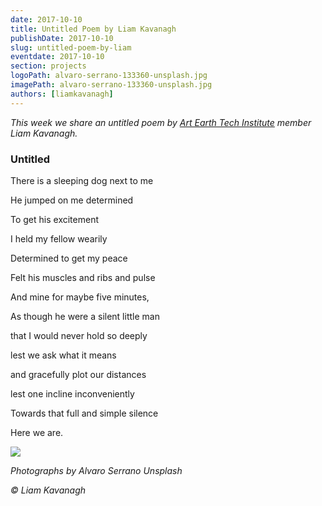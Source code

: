 ```yaml
---
date: 2017-10-10
title: Untitled Poem by Liam Kavanagh
publishDate: 2017-10-10
slug: untitled-poem-by-liam
eventdate: 2017-10-10
section: projects
logoPath: alvaro-serrano-133360-unsplash.jpg
imagePath: alvaro-serrano-133360-unsplash.jpg
authors: [liamkavanagh]
---
```


*This week we share an untitled poem by [Art Earth Tech Institute](http://artearthtech.com/institute/) member Liam Kavanagh.*




### Untitled


There is a sleeping dog next to me

He jumped on me determined

To get his excitement

I held my fellow wearily

Determined to get my peace

Felt his muscles and ribs and pulse

And mine for maybe five minutes,

As though he were a silent little man

that I would never hold so deeply

lest we ask what it means

and gracefully plot our distances

lest one incline inconveniently

Towards that full and simple silence

Here we are.

<img src="/images/skeena.jpg">

*Photographs by Alvaro Serrano Unsplash*



*© Liam Kavanagh*
